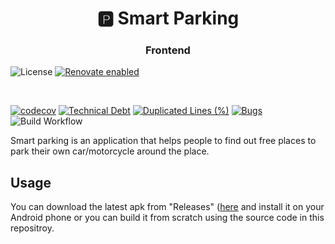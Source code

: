 <h1 align="center" style="border-bottom: none;">🅿️ Smart Parking</h1>
<h3 align="center">Frontend</h3>

![License](https://img.shields.io/github/license/GZaccaroni/smart-parking-frontend)
[![Renovate enabled](https://img.shields.io/badge/renovate-enabled-brightgreen.svg)](https://renovatebot.com/)

<br/>

[![codecov](https://codecov.io/gh/GZaccaroni/smart-parking-frontend/branch/main/graph/badge.svg?token=2ZI2IQJDMM)](https://codecov.io/gh/GZaccaroni/smart-parking-frontend)
[![Technical Debt](https://sonarcloud.io/api/project_badges/measure?project=GZaccaroni_smart-parking-frontend&metric=sqale_index)](https://sonarcloud.io/summary/new_code?id=GZaccaroni_smart-parking-frontend)
[![Duplicated Lines (%)](https://sonarcloud.io/api/project_badges/measure?project=GZaccaroni_smart-parking-frontend&metric=duplicated_lines_density)](https://sonarcloud.io/summary/new_code?id=GZaccaroni_smart-parking-frontend)
[![Bugs](https://sonarcloud.io/api/project_badges/measure?project=GZaccaroni_smart-parking-frontend&metric=bugs)](https://sonarcloud.io/summary/new_code?id=GZaccaroni_smart-parking-frontend) \
![Build Workflow](https://github.com/GZaccaroni/smart-parking-frontend/actions/workflows/release_please.yml/badge.svg)

Smart parking is an application that helps people to find out free places to park their own car/motorcycle around the place. 

## Usage
You can download the latest apk from "Releases" ([here](https://github.com/GZaccaroni/smart-parking-frontend/releases/latest) and install it on your Android phone or you can build it from scratch using the source code in this repositroy.